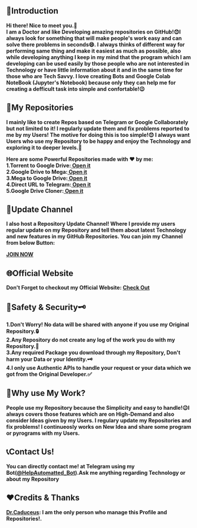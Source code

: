 <h2>📝Introduction</h2>
<p><b>Hi there! Nice to meet you.👋<br>
I am a Doctor and like Developing amazing repositories on GitHub!😊I always look for something that will make people's work easy and can solve there problems in seconds😄. I always thinks of different way for performing same thing and make it easiest as much as possible, also while developing anything I keep in my mind that the program which I am  developing can be used easily by those people who are not interested in Technology or have little information about it and in the same time for those who are Tech Savvy. I love creating Bots and Google Colab NoteBook (Jupyter's Notebook) because only they can help me for creating a defficult task into simple and confortable!😉</b></p>
<h2>📑My Repositories</h2>
<p><b>I mainly like to create Repos based on Telegram or Google Collaborately but not limited to it! I regularly update them and fix problems reported to me by my Users! The motive for doing this is too simple!😊 I always want Users who use my Repository to be happy and enjoy the Technology and exploring it to deeper levels.🤗

  Here are some Powerful Repositories made with ❤️ by me:<br>
  1.Torrent to Google Drive:<a href="https://github.com/TheCaduceus/Torrent-to-GoogleDrive"> Open it</a><br>
  2.Google Drive to Mega:<a href="https://github.com/TheCaduceus/Google-Drive-to-MEGA"> Open it</a><br>
  3.Mega to Google Drive:<a href="https://github.com/TheCaduceus/Mega-to-Google-Drive"> Open it</a><br>
  4.Direct URL to Telegram:<a href="https://github.com/TheCaduceus/URL-UPLODER_V2"> Open it</a><br>
  5.Google Drive Cloner:<a href="https://github.com/TheCaduceus/Google-Drive-Cloner"> Open it</a></b></p>
  <h2>📢Update Channel</h2>
  <p><b>I also host a Repository Update Channel! Where I provide my users regular update on my Repository and tell them about latest Technology and new features in my GitHub Repositories. You can join my Channel from below Button:</b></p>
  <a href="https://telegram.me/TheCaduceusUPDATE"><b>JOIN NOW</b></a>
  <h2>🌐Official Website</h2>
  <p><b>Don't Forget to checkout my Official Website: <a href="https://www.caduceus.ml">Check Out</a></b></p>
  <h2>🔐Safety & Security🗝️</h2>
  <p><b>1.Don't Worry! No data will be shared with anyone if you use my Original Repository.🔒<br>
  2.Any Repository do not create any log of the work you do with my Repository.🔐<br>
  3.Any required Package you download through my Repository, Don't harm your Data or your Identity.🗝️<br>
  4.I only use Authentic APIs to handle your request or your data which we got from the Original Developer.✅</b></p>
  <h2>🤔Why use My Work?</h2>
  <p><b>People use my Repository because the Simplicity and easy to handle!😉I always covers those features which are on High-Demand and also consider Ideas given by my Users. I regulary update my Repositories and fix problems! I continueosly works on New Idea and share some program or pyrograms with my Users.</b></p>
  <h2>📞Contact Us!</h2>
  <p><b>You can directly contact me! at Telegram using my Bot(<a href="https://telegram.me/HelpAutomatted_Bot">@HelpAutomatted_Bot</a>).Ask me anything regarding Technology or about my Repository</b></p>
  <h2>❤️Credits & Thanks</h2>
  <p><b><a href="https://github.com/TheCaduceus">Dr.Caduceus</a>: I am the only person who manage this Profile and Repositories!.</b></p>
